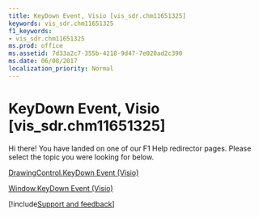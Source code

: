 ```yaml
---
title: KeyDown Event, Visio [vis_sdr.chm11651325]
keywords: vis_sdr.chm11651325
f1_keywords:
- vis_sdr.chm11651325
ms.prod: office
ms.assetid: 7d33a2c7-355b-4218-9d47-7e020ad2c390
ms.date: 06/08/2017
localization_priority: Normal
---
```



# KeyDown Event, Visio [vis_sdr.chm11651325]

Hi there! You have landed on one of our F1 Help redirector pages. Please select the topic you were looking for below.

[DrawingControl.KeyDown Event (Visio)](http://msdn.microsoft.com/library/bb0e7b16-d96d-b5cf-cf9d-404c0bd57104%28Office.15%29.aspx)

[Window.KeyDown Event (Visio)](http://msdn.microsoft.com/library/70f7d929-5907-e125-1a7f-b68046c6b9dd%28Office.15%29.aspx)

[!include[Support and feedback](~/includes/feedback-boilerplate.md)]